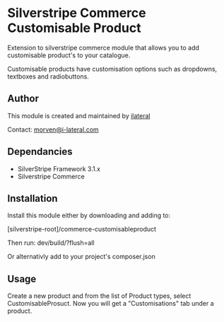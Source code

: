 Silverstripe Commerce Customisable Product
==========================================

Extension to silverstripe commerce module that allows you to add
customisable product's to your catalogue.

Customisable products have customisation options such as dropdowns,
textboxes and radiobuttons. 


## Author

This module is created and maintained by
[ilateral](http://www.i-lateral.com)

Contact: morven@i-lateral.com

## Dependancies

* SilverStripe Framework 3.1.x
* Silverstripe Commerce

## Installation

Install this module either by downloading and adding to:

[silverstripe-root]/commerce-customisableproduct

Then run: dev/build/?flush=all

Or alternativly add to your project's composer.json

## Usage

Create a new product and from the list of Product types, select
CustomisableProsuct. Now you will get a "Customisations" tab under a
product.
